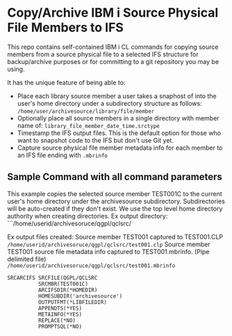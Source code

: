 # Copy/Archive IBM i Source Physical File Members to IFS 
This repo contains self-contained IBM i CL commands for copying source members from a source physical file to a selected IFS structure for backup/archive purposes or for committing to a git repository you may be using.

It has the unique feature of being able to:
- Place each library source member a user takes a snaphost of into the user's home directory under a subdirectory structure as follows: ```/home/user/archivesource/library/file/member```
- Optionally place all source members in a single directory with member name of: ```library_file_member_date_time.srctype```
- Timestamp the IFS output files. This is the default option for those who want to snapshot code to the IFS but don't use Git yet.
- Capture source physical file member metadata info for each member to an IFS file ending with ```.mbrinfo```
  
## Sample Command with all command parameters

This example copies the selected source member TEST001C to the current user's home directory under the archivesource subdirectory.  Subdirectories will be auto-created if they don't exist. We use the top level home directory authority when creating directories. 
Ex output directory: ```/home/userid/archivesoruce/qgpl/qclsrc/

Ex output files created: 
Source member TEST001 captured to TEST001.CLP   
```/home/userid/archivesoruce/qgpl/qclsrc/test001.clp```
Source member TEST001 source file metadata info captured to TEST001.mbrinfo. (Pipe delimited file)   
```/home/userid/archivesoruce/qgpl/qclsrc/test001.mbrinfo```

```
SRCARCIFS SRCFILE(QGPL/QCLSRC            
          SRCMBR(TEST001C)               
          ARCIFSDIR(*HOMEDIR)          
          HOMESUBDIR('archivesource')  
          OUTPUTFMT(*LIBFILEDIR)       
          APPENDTS(*YES)               
          METAINFO(*YES)               
          REPLACE(*NO)                 
          PROMPTSQL(*NO)               
```
